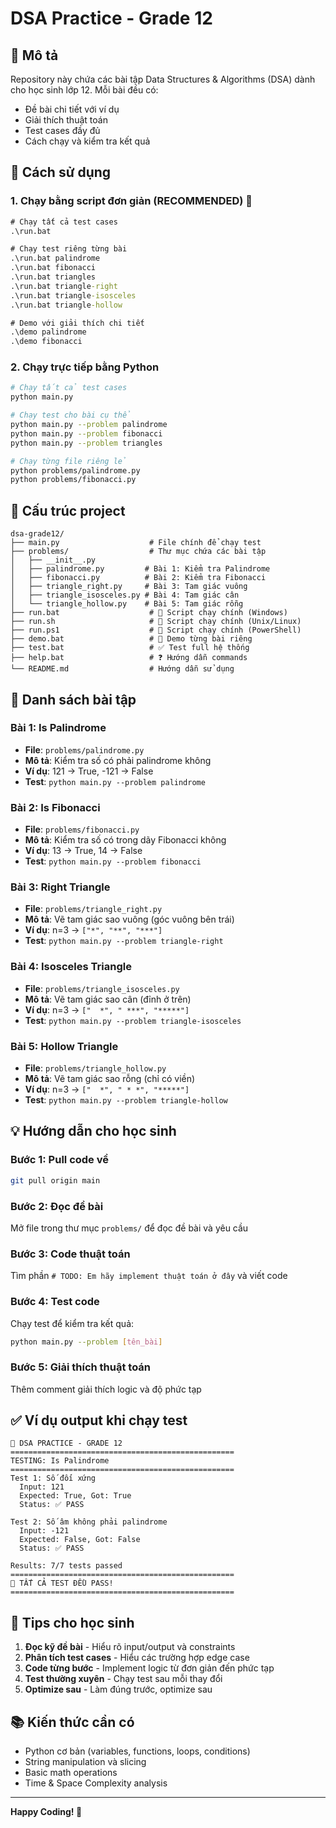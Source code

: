 # DSA Practice - Grade 12

## 📖 Mô tả
Repository này chứa các bài tập Data Structures & Algorithms (DSA) dành cho học sinh lớp 12. Mỗi bài đều có:
- Đề bài chi tiết với ví dụ
- Giải thích thuật toán  
- Test cases đầy đủ
- Cách chạy và kiểm tra kết quả

## 🚀 Cách sử dụng

### 1. Chạy bằng script đơn giản (RECOMMENDED) 🚀
```cmd
# Chạy tất cả test cases
.\run.bat

# Chạy test riêng từng bài
.\run.bat palindrome
.\run.bat fibonacci
.\run.bat triangles
.\run.bat triangle-right
.\run.bat triangle-isosceles  
.\run.bat triangle-hollow

# Demo với giải thích chi tiết
.\demo palindrome
.\demo fibonacci

```

### 2. Chạy trực tiếp bằng Python
```bash
# Chạy tất cả test cases
python main.py

# Chạy test cho bài cụ thể
python main.py --problem palindrome
python main.py --problem fibonacci
python main.py --problem triangles

# Chạy từng file riêng lẻ
python problems/palindrome.py
python problems/fibonacci.py
```

## 📁 Cấu trúc project

```
dsa-grade12/
├── main.py                    # File chính để chạy test
├── problems/                  # Thư mục chứa các bài tập
│   ├── __init__.py
│   ├── palindrome.py         # Bài 1: Kiểm tra Palindrome
│   ├── fibonacci.py          # Bài 2: Kiểm tra Fibonacci
│   ├── triangle_right.py     # Bài 3: Tam giác vuông
│   ├── triangle_isosceles.py # Bài 4: Tam giác cân  
│   └── triangle_hollow.py    # Bài 5: Tam giác rỗng
├── run.bat                    # 🚀 Script chạy chính (Windows)
├── run.sh                     # 🚀 Script chạy chính (Unix/Linux)  
├── run.ps1                    # 🚀 Script chạy chính (PowerShell)
├── demo.bat                   # 🧪 Demo từng bài riêng
├── test.bat                   # ✅ Test full hệ thống
├── help.bat                   # ❓ Hướng dẫn commands
└── README.md                  # Hướng dẫn sử dụng
```

## 📝 Danh sách bài tập

### Bài 1: Is Palindrome
- **File**: `problems/palindrome.py`
- **Mô tả**: Kiểm tra số có phải palindrome không
- **Ví dụ**: 121 → True, -121 → False
- **Test**: `python main.py --problem palindrome`

### Bài 2: Is Fibonacci  
- **File**: `problems/fibonacci.py`
- **Mô tả**: Kiểm tra số có trong dãy Fibonacci không
- **Ví dụ**: 13 → True, 14 → False
- **Test**: `python main.py --problem fibonacci`

### Bài 3: Right Triangle
- **File**: `problems/triangle_right.py`
- **Mô tả**: Vẽ tam giác sao vuông (góc vuông bên trái)
- **Ví dụ**: n=3 → `["*", "**", "***"]`
- **Test**: `python main.py --problem triangle-right`

### Bài 4: Isosceles Triangle
- **File**: `problems/triangle_isosceles.py`  
- **Mô tả**: Vẽ tam giác sao cân (đỉnh ở trên)
- **Ví dụ**: n=3 → `["  *", " ***", "*****"]`
- **Test**: `python main.py --problem triangle-isosceles`

### Bài 5: Hollow Triangle
- **File**: `problems/triangle_hollow.py`
- **Mô tả**: Vẽ tam giác sao rỗng (chỉ có viền)
- **Ví dụ**: n=3 → `["  *", " * *", "*****"]`
- **Test**: `python main.py --problem triangle-hollow`

## 💡 Hướng dẫn cho học sinh

### Bước 1: Pull code về
```bash
git pull origin main
```

### Bước 2: Đọc đề bài
Mở file trong thư mục `problems/` để đọc đề bài và yêu cầu

### Bước 3: Code thuật toán
Tìm phần `# TODO: Em hãy implement thuật toán ở đây` và viết code

### Bước 4: Test code
Chạy test để kiểm tra kết quả:
```bash
python main.py --problem [tên_bài]
```

### Bước 5: Giải thích thuật toán
Thêm comment giải thích logic và độ phức tạp

## ✅ Ví dụ output khi chạy test

```
🚀 DSA PRACTICE - GRADE 12
==================================================
TESTING: Is Palindrome
==================================================
Test 1: Số đối xứng
  Input: 121
  Expected: True, Got: True
  Status: ✅ PASS

Test 2: Số âm không phải palindrome
  Input: -121
  Expected: False, Got: False
  Status: ✅ PASS

Results: 7/7 tests passed
==================================================
🎉 TẤT CẢ TEST ĐỀU PASS!
==================================================
```

## 🎯 Tips cho học sinh

1. **Đọc kỹ đề bài** - Hiểu rõ input/output và constraints
2. **Phân tích test cases** - Hiểu các trường hợp edge case
3. **Code từng bước** - Implement logic từ đơn giản đến phức tạp
4. **Test thường xuyên** - Chạy test sau mỗi thay đổi
5. **Optimize sau** - Làm đúng trước, optimize sau

## 📚 Kiến thức cần có

- Python cơ bản (variables, functions, loops, conditions)
- String manipulation và slicing
- Basic math operations
- Time & Space Complexity analysis

---

**Happy Coding! 🎉**
